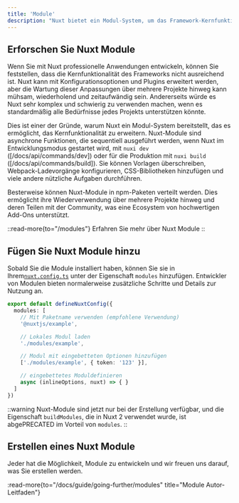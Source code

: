 ```yaml
---
title: 'Module'
description: "Nuxt bietet ein Modul-System, um das Framework-Kernfunktionalität zu erweitern und Integrationen zu vereinfachen."
---
```


## Erforschen Sie Nuxt Module

Wenn Sie mit Nuxt professionelle Anwendungen entwickeln, können Sie feststellen, dass die Kernfunktionalität des Frameworks nicht ausreichend ist. Nuxt kann mit Konfigurationsoptionen und Plugins erweitert werden, aber die Wartung dieser Anpassungen über mehrere Projekte hinweg kann mühsam, wiederholend und zeitaufwändig sein. Andererseits würde es Nuxt sehr komplex und schwierig zu verwenden machen, wenn es standardmäßig alle Bedürfnisse jedes Projekts unterstützen könnte.

Dies ist einer der Gründe, warum Nuxt ein Modul-System bereitstellt, das es ermöglicht, das Kernfunktionalität zu erweitern. Nuxt-Module sind asynchrone Funktionen, die sequentiell ausgeführt werden, wenn Nuxt im Entwicklungsmodus gestartet wird, mit `nuxi dev` ([/docs/api/commands/dev]) oder für die Produktion mit `nuxi build` ([/docs/api/commands/build]). Sie können Vorlagen überschreiben, Webpack-Ladevorgänge konfigurieren, CSS-Bibliotheken hinzufügen und viele andere nützliche Aufgaben durchführen.

Besterweise können Nuxt-Module in npm-Paketen verteilt werden. Dies ermöglicht ihre Wiederverwendung über mehrere Projekte hinweg und deren Teilen mit der Community, was eine Ecosystem von hochwertigen Add-Ons unterstützt.

::read-more{to="/modules"}
Erfahren Sie mehr über Nuxt Module
::

## Fügen Sie Nuxt Module hinzu

Sobald Sie die Module installiert haben, können Sie sie in Ihrem[`nuxt.config.ts`](/docs/guide/directory-structure/nuxt-config) unter der Eigenschaft `modules` hinzufügen. Entwickler von Modulen bieten normalerweise zusätzliche Schritte und Details zur Nutzung an.

```ts twoslash [nuxt.config.ts]
export default defineNuxtConfig({
  modules: [
    // Mit Paketname verwenden (empfohlene Verwendung)
    '@nuxtjs/example',

    // Lokales Modul laden
    './modules/example',

    // Modul mit eingebetteten Optionen hinzufügen
    ['./modules/example', { token: '123' }],

    // eingebettetes Moduldefinieren
    async (inlineOptions, nuxt) => { }
  ]
})
```

::warning
Nuxt-Module sind jetzt nur bei der Erstellung verfügbar, und die Eigenschaft `buildModules`, die in Nuxt 2 verwendet wurde, ist abgePRECATED im Vorteil von `modules`.
::

## Erstellen eines Nuxt Module

Jeder hat die Möglichkeit, Module zu entwickeln und wir freuen uns darauf, was Sie erstellen werden.

:read-more{to="/docs/guide/going-further/modules" title="Module Autor-Leitfaden"}